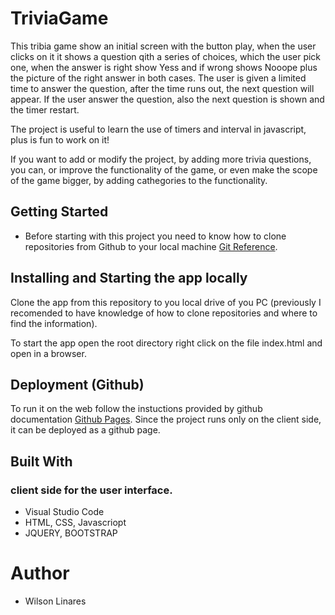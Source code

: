 # TriviaGame
This tribia game show an initial screen with the button play, when the user clicks on it it shows a question qith a series of choices, 
which the user pick one, when the answer is right show Yess and if wrong shows Nooope plus the picture of the right answer in both cases. 
The user is given a limited time to answer the question, after the time runs out, the next question will appear. If the user answer the 
question, also the next question is shown and the timer restart.

The project is useful to learn the use of timers and interval in javascript, plus is fun to work on it!

If you want to add or modify the project, by adding more trivia questions, you can, or improve the functionality of the game, or even make
the scope of the game bigger, by adding cathegories to the functionality.

## Getting Started
* Before starting with this project you need to know how to clone repositories from Github to your local machine [Git Reference](https://www.git-scm.com/docs). 

## Installing and Starting the app locally
Clone the app from this repository to you local drive of you PC (previously I recomended to have knowledge of how to clone repositories and where to find the information). 

To start the app open the root directory right click on the file index.html and open in a browser.

## Deployment (Github)
To run it on the web follow the instuctions provided by github documentation [Github Pages](https://pages.github.com/). Since the project runs only on the client side, it can be deployed as a github page.

## Built With

### client side for the user interface.
* Visual Studio Code
* HTML, CSS, Javascriopt
* JQUERY, BOOTSTRAP

# Author
* Wilson Linares 
